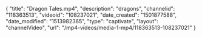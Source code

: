 {
    "title": "Dragon Tales.mp4",
    "description": "dragons",
    "channelid": "118363513",
    "videoid": "108237021",
    "date_created": "1501877588",
    "date_modified": "1513982365",
    "type": "captivate",
    "layout": "channelVideo",
    "url": "\/mp4-videos\/media-1-mp4\/118363513-108237021"
}